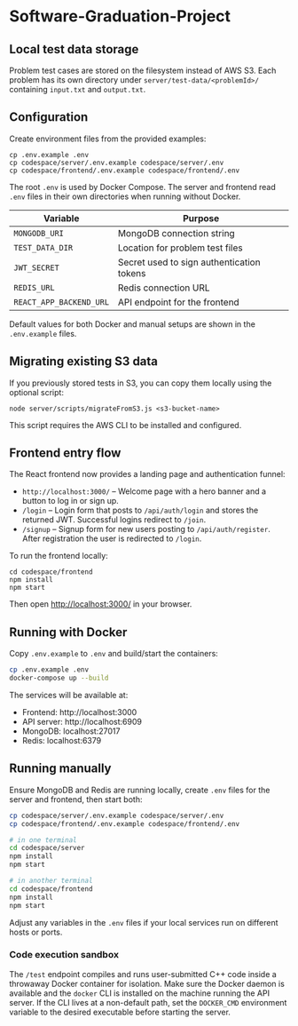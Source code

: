 # Software-Graduation-Project

## Local test data storage

Problem test cases are stored on the filesystem instead of AWS S3. Each
problem has its own directory under `server/test-data/<problemId>/` containing
`input.txt` and `output.txt`.

## Configuration

Create environment files from the provided examples:

```
cp .env.example .env
cp codespace/server/.env.example codespace/server/.env
cp codespace/frontend/.env.example codespace/frontend/.env
```

The root `.env` is used by Docker Compose. The server and frontend read `.env`
files in their own directories when running without Docker.

| Variable | Purpose |
| --- | --- |
| `MONGODB_URI` | MongoDB connection string |
| `TEST_DATA_DIR` | Location for problem test files |
| `JWT_SECRET` | Secret used to sign authentication tokens |
| `REDIS_URL` | Redis connection URL |
| `REACT_APP_BACKEND_URL` | API endpoint for the frontend |

Default values for both Docker and manual setups are shown in the `.env.example`
files.

## Migrating existing S3 data

If you previously stored tests in S3, you can copy them locally using the
optional script:

```
node server/scripts/migrateFromS3.js <s3-bucket-name>
```

This script requires the AWS CLI to be installed and configured.

## Frontend entry flow

The React frontend now provides a landing page and authentication funnel:

- `http://localhost:3000/` – Welcome page with a hero banner and a button to log in or sign up.
- `/login` – Login form that posts to `/api/auth/login` and stores the returned JWT. Successful logins redirect to `/join`.
- `/signup` – Signup form for new users posting to `/api/auth/register`. After registration the user is redirected to `/login`.

To run the frontend locally:

```
cd codespace/frontend
npm install
npm start
```

Then open [http://localhost:3000/](http://localhost:3000/) in your browser.

## Running with Docker

Copy `.env.example` to `.env` and build/start the containers:

```bash
cp .env.example .env
docker-compose up --build
```

The services will be available at:

- Frontend: http://localhost:3000
- API server: http://localhost:6909
- MongoDB: localhost:27017
- Redis: localhost:6379

## Running manually

Ensure MongoDB and Redis are running locally, create `.env` files for the server
and frontend, then start both:

```bash
cp codespace/server/.env.example codespace/server/.env
cp codespace/frontend/.env.example codespace/frontend/.env

# in one terminal
cd codespace/server
npm install
npm start

# in another terminal
cd codespace/frontend
npm install
npm start
```

Adjust any variables in the `.env` files if your local services run on different
hosts or ports.

### Code execution sandbox

The `/test` endpoint compiles and runs user-submitted C++ code inside a
throwaway Docker container for isolation. Make sure the Docker daemon is
available and the `docker` CLI is installed on the machine running the API
server. If the CLI lives at a non-default path, set the `DOCKER_CMD`
environment variable to the desired executable before starting the server.
